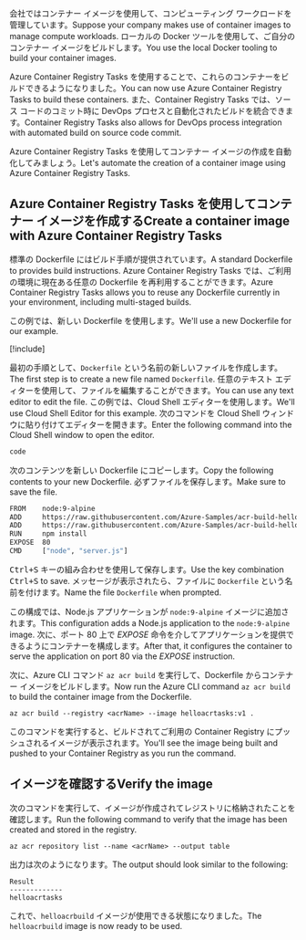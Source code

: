 <span data-ttu-id="31ec2-101">会社ではコンテナー イメージを使用して、コンピューティング ワークロードを管理しています。</span><span class="sxs-lookup"><span data-stu-id="31ec2-101">Suppose your company makes use of container images to manage compute workloads.</span></span> <span data-ttu-id="31ec2-102">ローカルの Docker ツールを使用して、ご自分のコンテナー イメージをビルドします。</span><span class="sxs-lookup"><span data-stu-id="31ec2-102">You use the local Docker tooling to build your container images.</span></span>

<span data-ttu-id="31ec2-103">Azure Container Registry Tasks を使用することで、これらのコンテナーをビルドできるようになりました。</span><span class="sxs-lookup"><span data-stu-id="31ec2-103">You can now use Azure Container Registry Tasks to build these containers.</span></span> <span data-ttu-id="31ec2-104">また、Container Registry Tasks では、ソース コードのコミット時に DevOps プロセスと自動化されたビルドを統合できます。</span><span class="sxs-lookup"><span data-stu-id="31ec2-104">Container Registry Tasks also allows for DevOps process integration with automated build on source code commit.</span></span>

<span data-ttu-id="31ec2-105">Azure Container Registry Tasks を使用してコンテナー イメージの作成を自動化してみましょう。</span><span class="sxs-lookup"><span data-stu-id="31ec2-105">Let's automate the creation of a container image using Azure Container Registry Tasks.</span></span>

## <a name="create-a-container-image-with-azure-container-registry-tasks"></a><span data-ttu-id="31ec2-106">Azure Container Registry Tasks を使用してコンテナー イメージを作成する</span><span class="sxs-lookup"><span data-stu-id="31ec2-106">Create a container image with Azure Container Registry Tasks</span></span>

<span data-ttu-id="31ec2-107">標準の Dockerfile にはビルド手順が提供されています。</span><span class="sxs-lookup"><span data-stu-id="31ec2-107">A standard Dockerfile to provides build instructions.</span></span> <span data-ttu-id="31ec2-108">Azure Container Registry Tasks では、ご利用の環境に現在ある任意の Dockerfile を再利用することができます。</span><span class="sxs-lookup"><span data-stu-id="31ec2-108">Azure Container Registry Tasks allows you to reuse any Dockerfile currently in your environment, including multi-staged builds.</span></span>

<span data-ttu-id="31ec2-109">この例では、新しい Dockerfile を使用します。</span><span class="sxs-lookup"><span data-stu-id="31ec2-109">We'll use a new Dockerfile for our example.</span></span>

<!-- Activate the sandbox -->
[!include[](../../../includes/azure-sandbox-activate.md)]

<span data-ttu-id="31ec2-110">最初の手順として、`Dockerfile` という名前の新しいファイルを作成します。</span><span class="sxs-lookup"><span data-stu-id="31ec2-110">The first step is to create a new file named `Dockerfile`.</span></span> <span data-ttu-id="31ec2-111">任意のテキスト エディターを使用して、ファイルを編集することができます。</span><span class="sxs-lookup"><span data-stu-id="31ec2-111">You can use any text editor to edit the file.</span></span> <span data-ttu-id="31ec2-112">この例では、Cloud Shell エディターを使用します。</span><span class="sxs-lookup"><span data-stu-id="31ec2-112">We'll use Cloud Shell Editor for this example.</span></span> <span data-ttu-id="31ec2-113">次のコマンドを Cloud Shell ウィンドウに貼り付けてエディターを開きます。</span><span class="sxs-lookup"><span data-stu-id="31ec2-113">Enter the following command into the Cloud Shell window to open the editor.</span></span>

```bash
code
```

<span data-ttu-id="31ec2-114">次のコンテンツを新しい Dockerfile にコピーします。</span><span class="sxs-lookup"><span data-stu-id="31ec2-114">Copy the following contents to your new Dockerfile.</span></span> <span data-ttu-id="31ec2-115">必ずファイルを保存します。</span><span class="sxs-lookup"><span data-stu-id="31ec2-115">Make sure to save the file.</span></span>

```bash
FROM    node:9-alpine
ADD     https://raw.githubusercontent.com/Azure-Samples/acr-build-helloworld-node/master/package.json /
ADD     https://raw.githubusercontent.com/Azure-Samples/acr-build-helloworld-node/master/server.js /
RUN     npm install
EXPOSE  80
CMD     ["node", "server.js"]
```

<span data-ttu-id="31ec2-116"><kbd>Ctrl+S</kbd> キーの組み合わせを使用して保存します。</span><span class="sxs-lookup"><span data-stu-id="31ec2-116">Use the key combination <kbd>Ctrl+S</kbd> to save.</span></span> <span data-ttu-id="31ec2-117">メッセージが表示されたら、ファイルに `Dockerfile` という名前を付けます。</span><span class="sxs-lookup"><span data-stu-id="31ec2-117">Name the file `Dockerfile` when prompted.</span></span>

<span data-ttu-id="31ec2-118">この構成では、Node.js アプリケーションが `node:9-alpine` イメージに追加されます。</span><span class="sxs-lookup"><span data-stu-id="31ec2-118">This configuration adds a Node.js application to the `node:9-alpine` image.</span></span> <span data-ttu-id="31ec2-119">次に、ポート 80 上で *EXPOSE* 命令を介してアプリケーションを提供できるようにコンテナーを構成します。</span><span class="sxs-lookup"><span data-stu-id="31ec2-119">After that, it configures the container to serve the application on port 80 via the *EXPOSE* instruction.</span></span>

<span data-ttu-id="31ec2-120">次に、Azure CLI コマンド `az acr build` を実行して、Dockerfile からコンテナー イメージをビルドします。</span><span class="sxs-lookup"><span data-stu-id="31ec2-120">Now run the Azure CLI command `az acr build` to build the container image from the Dockerfile.</span></span>

```azurecli
az acr build --registry <acrName> --image helloacrtasks:v1 .
```

<span data-ttu-id="31ec2-121">このコマンドを実行すると、ビルドされてご利用の Container Registry にプッシュされるイメージが表示されます。</span><span class="sxs-lookup"><span data-stu-id="31ec2-121">You'll see the image being built and pushed to your Container Registry as you run the command.</span></span>

## <a name="verify-the-image"></a><span data-ttu-id="31ec2-122">イメージを確認する</span><span class="sxs-lookup"><span data-stu-id="31ec2-122">Verify the image</span></span>

<span data-ttu-id="31ec2-123">次のコマンドを実行して、イメージが作成されてレジストリに格納されたことを確認します。</span><span class="sxs-lookup"><span data-stu-id="31ec2-123">Run the following command to verify that the image has been created and stored in the registry.</span></span>

```azurecli
az acr repository list --name <acrName> --output table
```

<span data-ttu-id="31ec2-124">出力は次のようになります。</span><span class="sxs-lookup"><span data-stu-id="31ec2-124">The output should look similar to the following:</span></span>

```console
Result
-------------
helloacrtasks
```

<span data-ttu-id="31ec2-125">これで、`helloacrbuild` イメージが使用できる状態になりました。</span><span class="sxs-lookup"><span data-stu-id="31ec2-125">The `helloacrbuild` image is now ready to be used.</span></span>
